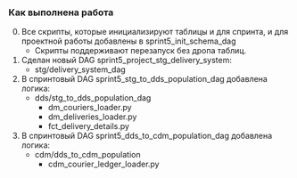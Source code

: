 ### Как выполнена работа
0. Все скрипты, которые инициализируют таблицы и для спринта, и для проектной работы добавлены в sprint5_init_schema_dag  
    - Скрипты поддерживают перезапуск без дропа таблиц.
1. Сделан новый DAG sprint5_project_stg_delivery_system:  
    - stg/delivery_system_dag
2. В спринтовый DAG sprint5_stg_to_dds_population_dag  добавлена логика:  
    - dds/stg_to_dds_population_dag
        - dm_couriers_loader.py
        - dm_deliveries_loader.py
        - fct_delivery_details.py  
3. В спринтовый DAG sprint5_dds_to_cdm_population_dag добавлена логика:
    - cdm/dds_to_cdm_population
        - cdm_courier_ledger_loader.py
